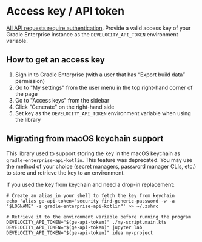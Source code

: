 # Access key / API token

[All API requests require authentication][1]. Provide a valid access key of your Gradle Enterprise instance as the `DEVELOCITY_API_TOKEN` environment variable.

## How to get an access key

1. Sign in to Gradle Enterprise (with a user that has “Export build data” permission)
2. Go to "My settings" from the user menu in the top right-hand corner of the page
3. Go to "Access keys" from the sidebar
4. Click "Generate" on the right-hand side
5. Set key as the `DEVELOCITY_API_TOKEN` environment variable when using the library

## Migrating from macOS keychain support

This library used to support storing the key in the macOS keychain as `gradle-enterprise-api-kotlin`.
This feature was deprecated. You may use the method of your choice (secret managers, password manager CLIs, etc.) to store and retrieve the key to an environment.

If you used the key from keychain and need a drop-in replacement:

```
# Create an alias in your shell to fetch the key from keychain
echo 'alias ge-api-token="security find-generic-password -w -a "$LOGNAME" -s gradle-enterprise-api-kotlin"' >> ~/.zshrc

# Retrieve it to the environment variable before running the program
DEVELOCITY_API_TOKEN="$(ge-api-token)" ./my-script.main.kts
DEVELOCITY_API_TOKEN="$(ge-api-token)" jupyter lab
DEVELOCITY_API_TOKEN="$(ge-api-token)" idea my-project
```

[1]: https://docs.gradle.com/enterprise/api-manual/#access_control

